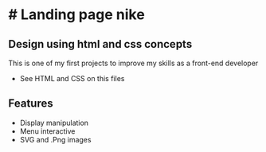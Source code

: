 # # Landing page nike
## Design using html and css concepts

This is one of my first projects to improve my skills as a front-end developer

- See HTML and CSS on this files

## Features

- Display manipulation
- Menu interactive
- SVG and .Png images
